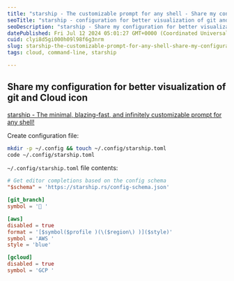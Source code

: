 ```yaml
---
title: "starship - The customizable prompt for any shell - Share my configuration for better visualization of git and Cloud icon"
seoTitle: "starship - configuration for better visualization of git and cloud"
seoDescription: "starship - Share my configuration for better visualization of git and Cloud icon"
datePublished: Fri Jul 12 2024 05:01:27 GMT+0000 (Coordinated Universal Time)
cuid: clyi8d5gi000h09l98f6g3nrm
slug: starship-the-customizable-prompt-for-any-shell-share-my-configuration-for-better-visualization-of-git-and-cloud-icon
tags: cloud, command-line, starship

---
```


## Share my configuration for better visualization of git and Cloud icon

[starship - The minimal, blazing-fast, and infinitely customizable prompt for any shell!](https://github.com/starship/starship)

Create configuration file:

```sh
mkdir -p ~/.config && touch ~/.config/starship.toml
code ~/.config/starship.toml
```

`~/.config/starship.toml` file contents:

```toml
# Get editor completions based on the config schema
"$schema" = 'https://starship.rs/config-schema.json'

[git_branch]
symbol = '🌱 '

[aws]
disabled = true
format = '[$symbol($profile )(\($region\) )]($style)'
symbol = 'AWS '
style = 'blue'

[gcloud]
disabled = true
symbol = 'GCP '
```